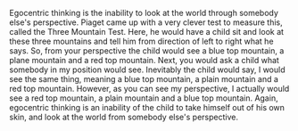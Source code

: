 Egocentric thinking is the inability to look at the world through somebody
else's perspective. Piaget came up with a very clever test to measure this,
called the Three Mountain Test. Here, he would have a child sit and look at
these three mountains and tell him from direction of left to right what he
says. So, from your perspective the child would see a blue top mountain, a
plane mountain and a red top mountain. Next, you would ask a child what
somebody in my position would see. Inevitably the child would say, I would see
the same thing, meaning a blue top mountain, a plain mountain and a red top
mountain. However, as you can see my perspective, I actually would see a red
top mountain, a plain mountain and a blue top mountain. Again, egocentric
thinking is an inability of the child to take himself out of his own skin, and
look at the world from somebody else's perspective.
